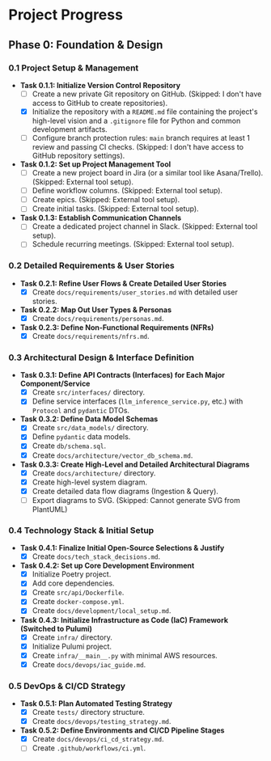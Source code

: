 # Project Progress

## Phase 0: Foundation & Design

### 0.1 Project Setup & Management

- **Task 0.1.1: Initialize Version Control Repository**
  - [ ] Create a new private Git repository on GitHub. (Skipped: I don't have access to GitHub to create repositories).
  - [x] Initialize the repository with a `README.md` file containing the project's high-level vision and a `.gitignore` file for Python and common development artifacts.
  - [ ] Configure branch protection rules: `main` branch requires at least 1 review and passing CI checks. (Skipped: I don't have access to GitHub repository settings).
- **Task 0.1.2: Set up Project Management Tool**
  - [ ] Create a new project board in Jira (or a similar tool like Asana/Trello). (Skipped: External tool setup).
  - [ ] Define workflow columns. (Skipped: External tool setup).
  - [ ] Create epics. (Skipped: External tool setup).
  - [ ] Create initial tasks. (Skipped: External tool setup).
- **Task 0.1.3: Establish Communication Channels**
  - [ ] Create a dedicated project channel in Slack. (Skipped: External tool setup).
  - [ ] Schedule recurring meetings. (Skipped: External tool setup).

### 0.2 Detailed Requirements & User Stories

- **Task 0.2.1: Refine User Flows & Create Detailed User Stories**
  - [x] Create `docs/requirements/user_stories.md` with detailed user stories.
- **Task 0.2.2: Map Out User Types & Personas**
  - [x] Create `docs/requirements/personas.md`.
- **Task 0.2.3: Define Non-Functional Requirements (NFRs)**
  - [x] Create `docs/requirements/nfrs.md`.

### 0.3 Architectural Design & Interface Definition

- **Task 0.3.1: Define API Contracts (Interfaces) for Each Major Component/Service**
  - [x] Create `src/interfaces/` directory.
  - [x] Define service interfaces (`llm_inference_service.py`, etc.) with `Protocol` and `pydantic` DTOs.
- **Task 0.3.2: Define Data Model Schemas**
  - [x] Create `src/data_models/` directory.
  - [x] Define `pydantic` data models.
  - [x] Create `db/schema.sql`.
  - [x] Create `docs/architecture/vector_db_schema.md`.
- **Task 0.3.3: Create High-Level and Detailed Architectural Diagrams**
  - [x] Create `docs/architecture/` directory.
  - [x] Create high-level system diagram.
  - [x] Create detailed data flow diagrams (Ingestion & Query).
  - [ ] Export diagrams to SVG. (Skipped: Cannot generate SVG from PlantUML)

### 0.4 Technology Stack & Initial Setup

- **Task 0.4.1: Finalize Initial Open-Source Selections & Justify**
  - [x] Create `docs/tech_stack_decisions.md`.
- **Task 0.4.2: Set up Core Development Environment**
  - [x] Initialize Poetry project.
  - [x] Add core dependencies.
  - [x] Create `src/api/Dockerfile`.
  - [x] Create `docker-compose.yml`.
  - [x] Create `docs/development/local_setup.md`.
- **Task 0.4.3: Initialize Infrastructure as Code (IaC) Framework (Switched to Pulumi)**
  - [x] Create `infra/` directory.
  - [x] Initialize Pulumi project.
  - [x] Create `infra/__main__.py` with minimal AWS resources.
  - [x] Create `docs/devops/iac_guide.md`.

### 0.5 DevOps & CI/CD Strategy

- **Task 0.5.1: Plan Automated Testing Strategy**
  - [x] Create `tests/` directory structure.
  - [x] Create `docs/devops/testing_strategy.md`.
- **Task 0.5.2: Define Environments and CI/CD Pipeline Stages**
  - [x] Create `docs/devops/ci_cd_strategy.md`.
  - [ ] Create `.github/workflows/ci.yml`.
